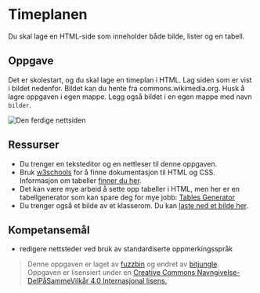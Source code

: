 Timeplanen
==========
Du skal lage en HTML-side som inneholder både bilde, lister og en tabell.

Oppgave
-------
Det er skolestart, og du skal lage en timeplan i HTML. Lag siden som er vist i bildet nedenfor. Bildet kan du hente fra commons.wikimedia.org. Husk å lagre oppgaven i egen mappe. Legg også bildet i en egen mappe med navn `bilder`.

![Den ferdige nettsiden](https://github.com/bitjungle/IT1/blob/master/Bilder/timeplan2.png)

Ressurser
---------
* Du trenger en teksteditor og en nettleser til denne oppgaven.
* Bruk [w3schools](http://www.w3schools.com/) for å finne dokumentasjon til HTML og CSS. Informasjon om tabeller [finner du her](http://www.w3schools.com/tags/tag_table.asp).
* Det kan være mye arbeid å sette opp tabeller i HTML, men her er en tabellgenerator som kan spare deg for mye jobb: [Tables Generator](http://www.tablesgenerator.com/html_tables)
* Du trenger også et bilde av et klasserom. Du kan [laste ned et bilde her](https://commons.wikimedia.org/wiki/File:Andrew_Classroom_De_La_Salle_University.jpeg).

Kompetansemål
-------------
* redigere nettsteder ved bruk av standardiserte oppmerkingsspråk

>Denne oppgaven er laget av [fuzzbin](https://github.com/fuzzbin) og endret av [bitjungle](https://github.com/bitjungle).  
>Oppgaven er lisensiert under en
>[Creative Commons Navngivelse-DelPåSammeVilkår 4.0 Internasjonal lisens.
](http://creativecommons.org/licenses/by-sa/4.0/)
